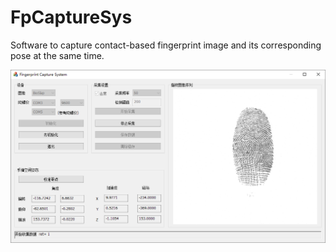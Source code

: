 # FpCaptureSys

Software to capture contact-based fingerprint image and its corresponding pose at the same time.

![image-20210120181305436](assets/image-20210120181305436.png)